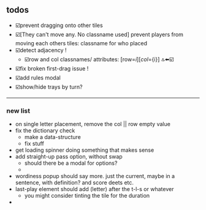 ## todos
- ☑️prevent dragging onto other tiles
- ☑️[They can't move any. No classname used] prevent players from moving each others tiles: classname for who placed
- ☑️detect adjacency !
  - ☑️row and col classnames/ attributes: [row=${i}][col=${i}] 🔝⬅️☑️
- ☑️fix broken first-drag issue !
- ☑️add rules modal
- ☑️show/hide trays by turn?
------------------
### new list
- on single letter placement, remove the col || row empty value
- fix the dictionary check
  - make a data-structure
  - fix stuff
- get loading spinner doing something that makes sense
- add straight-up pass option, without swap
  - should there be a modal for options?
  - 
- wordiness popup should say more. just the current, maybe in a sentence, with definition? and score deets etc.
- last-play element should add (letter) after the t-l-s or whatever
  - you might consider tinting the tile for the duration
- 

